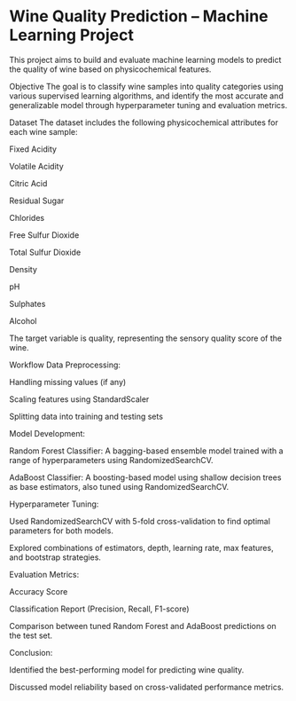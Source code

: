 # Wine Quality Prediction – Machine Learning Project

This project aims to build and evaluate machine learning models to predict the quality of wine based on physicochemical features.

Objective
The goal is to classify wine samples into quality categories using various supervised learning algorithms, and identify the most accurate and generalizable model through hyperparameter tuning and evaluation metrics.

Dataset
The dataset includes the following physicochemical attributes for each wine sample:

Fixed Acidity

Volatile Acidity

Citric Acid

Residual Sugar

Chlorides

Free Sulfur Dioxide

Total Sulfur Dioxide

Density

pH

Sulphates

Alcohol

The target variable is quality, representing the sensory quality score of the wine.

Workflow
Data Preprocessing:

Handling missing values (if any)

Scaling features using StandardScaler

Splitting data into training and testing sets

Model Development:

Random Forest Classifier: A bagging-based ensemble model trained with a range of hyperparameters using RandomizedSearchCV.

AdaBoost Classifier: A boosting-based model using shallow decision trees as base estimators, also tuned using RandomizedSearchCV.

Hyperparameter Tuning:

Used RandomizedSearchCV with 5-fold cross-validation to find optimal parameters for both models.

Explored combinations of estimators, depth, learning rate, max features, and bootstrap strategies.

Evaluation Metrics:

Accuracy Score

Classification Report (Precision, Recall, F1-score)

Comparison between tuned Random Forest and AdaBoost predictions on the test set.

Conclusion:

Identified the best-performing model for predicting wine quality.

Discussed model reliability based on cross-validated performance metrics.
